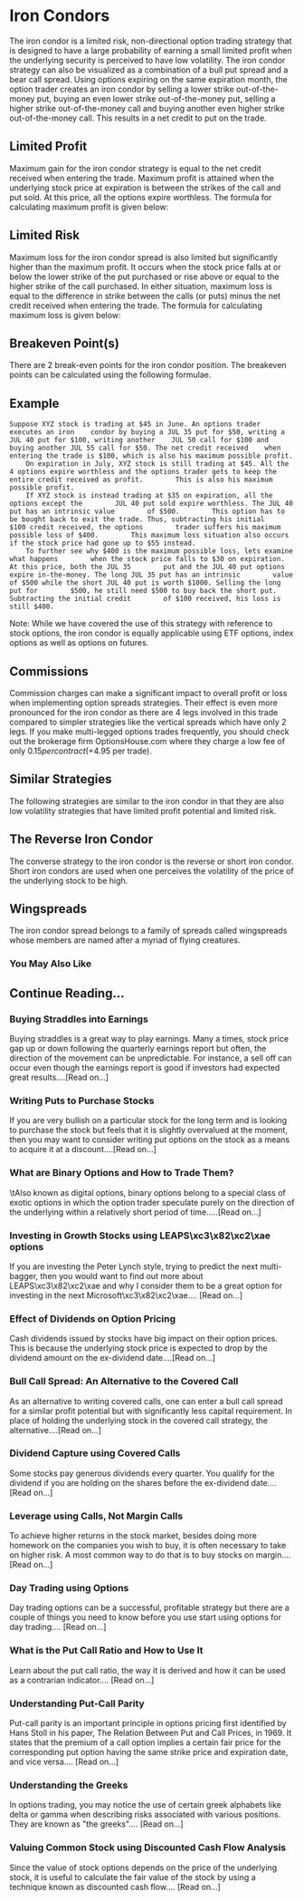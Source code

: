 # Iron Condors
The iron condor is a limited risk, non-directional option trading strategy that is designed to have a large probability of earning a small limited profit when the underlying security is perceived to have low volatility. The iron condor strategy can also be visualized as a combination of a bull put spread and a bear call spread.
Using options expiring on the same expiration month, the option trader creates an iron condor by selling a lower strike             out-of-the-money put, buying an even lower strike out-of-the-money put, selling        a higher strike out-of-the-money call        and buying another even higher strike out-of-the-money call. This results in a net credit to put on the trade.

## Limited Profit
Maximum gain for the iron condor strategy is equal to the net credit received when entering the trade. Maximum    profit is attained when the underlying stock price at expiration is between the    strikes of the call and put sold. At this price, all the options expire worthless.
The formula for calculating maximum profit is given below:

## Limited Risk
Maximum loss for the iron condor spread is also limited but significantly higher than the maximum profit. It    occurs when the stock price falls at or below the lower strike of the put purchased    or rise above or equal to the higher strike of the call purchased. In either situation,    maximum loss is equal to the difference in strike between the calls (or puts) minus    the net credit received when entering the trade.
The formula for calculating maximum loss is given below:

## Breakeven Point(s)
There are 2 break-even points for the iron condor position. The breakeven points can be calculated using the following formulae.

## Example
    Suppose XYZ stock is trading at $45 in June. An options trader executes an iron    condor by buying a JUL 35 put for $50, writing a JUL 40 put for $100, writing another    JUL 50 call for $100 and buying another JUL 55 call for $50. The net credit received    when entering the trade is $100, which is also his maximum possible profit.
        On expiration in July, XYZ stock is still trading at $45. All the 4 options expire worthless and the options trader gets to keep the entire credit received as profit.        This is also his maximum possible profit.    
        If XYZ stock is instead trading at $35 on expiration, all the options except the        JUL 40 put sold expire worthless. The JUL 40 put has an intrinsic value        of $500.        This option has to be bought back to exit the trade. Thus, subtracting his initial        $100 credit received, the options        trader suffers his maximum possible loss of $400.        This maximum loss situation also occurs if the stock price had gone up to $55 instead.    
        To further see why $400 is the maximum possible loss, lets examine what happens        when the stock price falls to $30 on expiration. At this price, both the JUL 35        put and the JUL 40 put options expire in-the-money. The long JUL 35 put has an intrinsic        value of $500 while the short JUL 40 put is worth $1000. Selling the long put for        $500, he still need $500 to buy back the short put. Subtracting the initial credit        of $100 received, his loss is still $400.
Note: While we have covered the use of this strategy with reference to stock options, the iron condor is equally applicable using ETF options, index options as well as options on futures.

## Commissions
Commission charges can make a significant impact to overall profit or loss when implementing option spreads strategies. Their effect is even more pronounced for the iron condor as there are 4 legs involved in this trade compared to simpler strategies like the vertical spreads which have only 2 legs.
If you make multi-legged options trades frequently, you should check out the brokerage firm OptionsHouse.com where they charge a low fee of only $0.15 per contract (+$4.95 per trade). 

## Similar Strategies
The following strategies are similar to the iron condor in that they are also low volatility strategies that have limited profit potential and limited risk.

## The Reverse Iron Condor
The converse strategy to the iron condor is the reverse or short iron condor. Short iron condors are used when one perceives the volatility of the price of the underlying    stock to be high.

## Wingspreads
The iron condor spread belongs to a family of spreads called         wingspreads whose members are named after a myriad of flying creatures.

### You May Also Like

## Continue Reading...

### Buying Straddles into Earnings
Buying straddles is a great way to play earnings.        Many a times, stock price gap up or down following the quarterly earnings report        but often, the direction of the movement can be unpredictable. For instance, a sell        off can occur even though the earnings report is good if investors had expected        great results....[Read on...]

### Writing Puts to Purchase Stocks
If you are very bullish on a particular stock for the long term and is looking to        purchase the stock but feels that it is slightly overvalued at the moment, then        you may want to consider writing put options on the        stock as a means to acquire it at a discount....[Read on...]

### What are Binary Options and How to Trade Them?
\tAlso known as digital options, binary options belong to a special class of exotic options in which the option trader speculate purely on the direction of the underlying within a relatively short period of time.....[Read on...]

### Investing in Growth Stocks using LEAPS\xc3\x82\xc2\xae options
If you are investing the Peter Lynch style, trying to predict the next multi-bagger,    then you would want to find out more about LEAPS\xc3\x82\xc2\xae and why I consider them to be a great option for investing in the next Microsoft\xc3\x82\xc2\xae....        [Read on...]

### Effect of Dividends on Option Pricing
Cash dividends issued by stocks have big impact on their option prices. This is    because the underlying stock price is expected to drop by the dividend amount on the ex-dividend date....[Read on...]

### Bull Call Spread: An Alternative to the Covered Call
As an alternative to writing covered calls, one can enter a bull call spread for    a similar profit potential but with significantly less capital requirement. In    place of holding the underlying stock in the covered call strategy, the alternative....[Read on...]

### Dividend Capture using Covered Calls
Some stocks pay generous dividends every quarter. You qualify for the dividend if        you are holding on the shares before the ex-dividend date....[Read on...]

### Leverage using Calls, Not Margin Calls
To achieve higher returns in the stock market, besides doing more homework on the        companies you wish to buy, it is often necessary to        take on higher risk. A most common way to do that is to buy stocks on margin....[Read on...]

### Day Trading using Options
Day trading options can be a successful, profitable strategy but there are a couple of things you need to know before you use start using options for day trading.... [Read on...]

### What is the Put Call Ratio and How to Use It
Learn about the put call ratio, the way it is derived and how it can be used as a contrarian indicator.... [Read on...]

### Understanding Put-Call Parity
Put-call parity is an important principle in options pricing first identified by Hans Stoll in his paper, The Relation Between Put and Call Prices, in 1969. It states that the premium of a call option implies a certain fair price for the corresponding put option having the same strike price and expiration date, and vice versa.... [Read on...]

### Understanding the Greeks
In options trading, you may notice the use of certain greek alphabets like delta        or gamma when describing risks associated with various positions. They are known as "the greeks".... [Read on...]

### Valuing Common Stock using Discounted Cash Flow    Analysis
Since the value of stock options depends on the price of the underlying stock, it        is useful to calculate the fair value of the stock by using a technique known as        discounted cash flow....        [Read on...]
